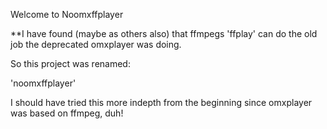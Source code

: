 Welcome to Noomxffplayer

**I have found (maybe as others also) that ffmpegs 'ffplay' can do the old job the deprecated omxplayer was doing.

So this project was renamed:

'noomxffplayer'

I should have tried this more indepth from the beginning since omxplayer was based on ffmpeg, duh!
